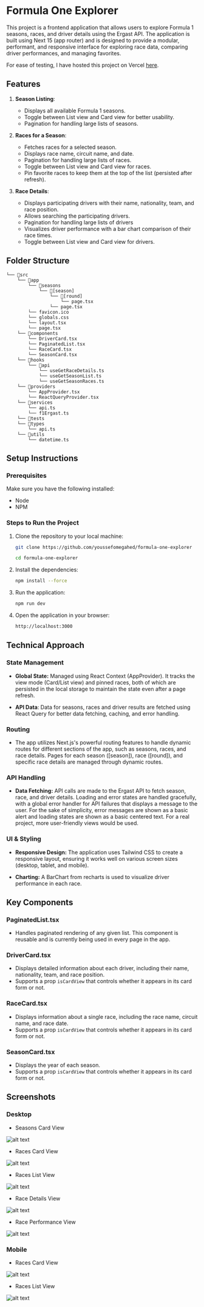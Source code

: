 # Formula One Explorer

This project is a frontend application that allows users to explore Formula 1 seasons, races, and driver details using the Ergast API. The application is built using Next 15 (app router) and is designed to provide a modular, performant, and responsive interface for exploring race data, comparing driver performances, and managing favorites.

For ease of testing, I have hosted this project on Vercel [here](https://formula-one-explorer.vercel.app/seasons/1951).

## Features

1. **Season Listing**:

    - Displays all available Formula 1 seasons.
    - Toggle between List view and Card view for better usability.
    - Pagination for handling large lists of seasons.

2. **Races for a Season**:

    - Fetches races for a selected season.
    - Displays race name, circuit name, and date.
    - Pagination for handling large lists of races.
    - Toggle between List view and Card view for races.
    - Pin favorite races to keep them at the top of the list (persisted after refresh).

3. **Race Details**:
    - Displays participating drivers with their name, nationality, team, and race position.
    - Allows searching the participating drivers.
    - Pagination for handling large lists of drivers
    - Visualizes driver performance with a bar chart comparison of their race times.
    - Toggle between List view and Card view for drivers.

## Folder Structure

```
└── 📁src
    └── 📁app
        └── 📁seasons
            └── 📁[season]
                └── 📁[round]
                    └── page.tsx
                └── page.tsx
        └── favicon.ico
        └── globals.css
        └── layout.tsx
        └── page.tsx
    └── 📁components
        └── DriverCard.tsx
        └── PaginatedList.tsx
        └── RaceCard.tsx
        └── SeasonCard.tsx
    └── 📁hooks
        └── 📁api
            └── useGetRaceDetails.ts
            └── useGetSeasonList.ts
            └── useGetSeasonRaces.ts
    └── 📁providers
        └── AppProvider.tsx
        └── ReactQueryProvider.tsx
    └── 📁services
        └── api.ts
        └── f1Ergast.ts
    └── 📁tests
    └── 📁types
        └── api.ts
    └── 📁utils
        └── datetime.ts
```

## Setup Instructions

### Prerequisites

Make sure you have the following installed:

-   Node
-   NPM

### Steps to Run the Project

1. Clone the repository to your local machine:

    ```bash
    git clone https://github.com/youssefomegahed/formula-one-explorer

    cd formula-one-explorer
    ```

2. Install the dependencies:

    ```bash
    npm install --force
    ```

3. Run the application:

    ```bash
    npm run dev
    ```

4. Open the application in your browser:

    ```bash
    http://localhost:3000
    ```

## Technical Approach

### State Management

-   **Global State:** Managed using React Context (AppProvider). It tracks the view mode (Card/List view) and pinned races, both of which are persisted in the local storage to maintain the state even after a page refresh.

-   **API Data**: Data for seasons, races and driver results are fetched using React Query for better data fetching, caching, and error handling.

### Routing

-   The app utilizes Next.js's powerful routing features to handle dynamic routes for different sections of the app, such as seasons, races, and race details. Pages for each season ([season]), race ([round]), and specific race details are managed through dynamic routes.

### API Handling

-   **Data Fetching:** API calls are made to the Ergast API to fetch season, race, and driver details. Loading and error states are handled gracefully, with a global error handler for API failures that displays a message to the user. For the sake of simplicity, error messages are shown as a basic alert and loading states are shown as a basic centered text. For a real project, more user-friendly views would be used.

### UI & Styling

-   **Responsive Design:** The application uses Tailwind CSS to create a responsive layout, ensuring it works well on various screen sizes (desktop, tablet, and mobile).

-   **Charting:** A BarChart from recharts is used to visualize driver performance in each race.

## Key Components

### PaginatedList.tsx

-   Handles paginated rendering of any given list. This component is reusable and is currently being used in every page in the app.

### DriverCard.tsx

-   Displays detailed information about each driver, including their name, nationality, team, and race position.
-   Supports a prop `isCardView` that controls whether it appears in its card form or not.

### RaceCard.tsx

-   Displays information about a single race, including the race name, circuit name, and race date.
-   Supports a prop `isCardView` that controls whether it appears in its card form or not.

### SeasonCard.tsx

-   Displays the year of each season.
-   Supports a prop `isCardView` that controls whether it appears in its card form or not.

## Screenshots

### Desktop

-   Seasons Card View

![alt text](/screenshots/image.png)

-   Races Card View

![alt text](/screenshots/image-2.png)

-   Races List View

![alt text](/screenshots/image-3.png)

-   Race Details View

![alt text](/screenshots/image-4.png)

-   Race Performance View

![alt text](/screenshots/image-5.png)

### Mobile

-   Races Card View

![alt text](/screenshots/image-6.png)

-   Races List View

![alt text](/screenshots/image-7.png)
